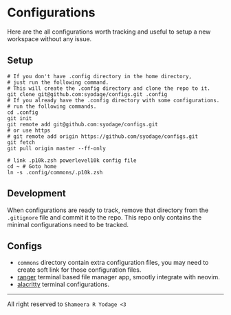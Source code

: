 # Configurations #

Here are the all configurations worth tracking and useful to setup a new workspace without any issue.

## Setup ##

```shell
# If you don't have .config directory in the home directory,
# just run the following command.
# This will create the .config directory and clone the repo to it.
git clone git@github.com:syodage/configs.git .config
# If you already have the .config directory with some configurations.
# run the following commands.
cd .config
git init
git remote add git@github.com:syodage/configs.git
# or use https
# git remote add origin https://github.com/syodage/configs.git
git fetch
git pull origin master --ff-only

# link .p10k.zsh powerlevel10k config file
cd ~ # Goto home
ln -s .config/commons/.p10k.zsh
```

## Development ##

When configurations are ready to track, remove that directory from the `.gitignore` file and commit it to the repo. This repo only contains the minimal configurations need to be tracked.

## Configs ##

- `commons` directory contain extra configuration files, you may need to create soft link for those configuration files.
- [ranger]() terminal based file manager app, smootly integrate with neovim.
- [alacritty](https://github.com/alacritty/alacritty) terminal configurations.

---
All right reserved to `Shameera R Yodage <3`
